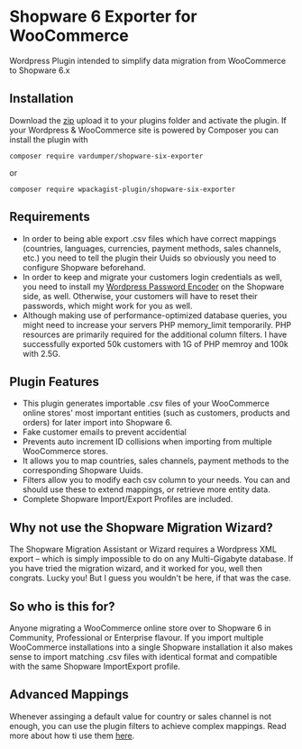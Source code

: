 # Shopware 6 Exporter for WooCommerce
Wordpress Plugin intended to simplify data migration from WooCommerce to Shopware 6.x 

## Installation
Download the [zip](https://github.com/vardumper/shopware-six-exporter/archive/main.zip) upload it to your plugins folder and activate the plugin.
If your Wordpress & WooCommerce site is powered by Composer you can install the plugin with

```
composer require vardumper/shopware-six-exporter
```
or
```
composer require wpackagist-plugin/shopware-six-exporter
```

## Requirements
* In order to being able export .csv files which have correct mappings (countries, languages, currencies, payment methods, sales channels, etc.) you need to tell the plugin their Uuids so obviously you need to configure Shopware beforehand.   
* In order to keep and migrate your customers login credentials as well, you need to install my [Wordpress Password Encoder](https://github.com/vardumper/wordpress-password-encoder-for-shopware-six) on the Shopware side, as well. Otherwise, your customers will have to reset their passwords, which might work for you as well. 
* Although making use of performance-optimized database queries, you might need to increase your servers PHP memory_limit temporarily. PHP resources are primarily required for the additional column filters. I have successfully exported 50k customers with 1G of PHP memroy and 100k with 2.5G.

## Plugin Features
* This plugin generates importable .csv files of your WooCommerce online stores' most important entities (such as customers, products and orders) for later import into Shopware 6. 
* Fake customer emails to prevent accidential
* Prevents auto increment ID collisions when importing from multiple WooCommerce stores. 
* It allows you to map countries, sales channels, payment methods to the corresponding Shopware Uuids.
* Filters allow you to modify each csv column to your needs. You can and should use these to extend mappings, or retrieve more entity data. 
* Complete Shopware Import/Export Profiles are included.

## Why not use the Shopware Migration Wizard?
The Shopware Migration Assistant or Wizard requires a Wordpress XML export – which is simply impossible to do on any Multi-Gigabyte database.
If you have tried the migration wizard, and it worked for you, well then congrats. Lucky you! But I guess you wouldn't be here, if that was the case.

## So who is this for?
Anyone migrating a WooCommerce online store over to Shopware 6 in Community, Professional or Enterprise flavour. 
If you import multiple WooCommerce installations into a single Shopware installation it also makes sense to import matching .csv files with identical format and compatible with the same Shopware ImportExport profile.

## Advanced Mappings
Whenever assinging a default value for country or sales channel is not enough, you can use the plugin filters to achieve complex mappings. Read more about how ti use them [here](https://github.com/vardumper/shopware-six-exporter/wiki/Advanced-Mappings).

